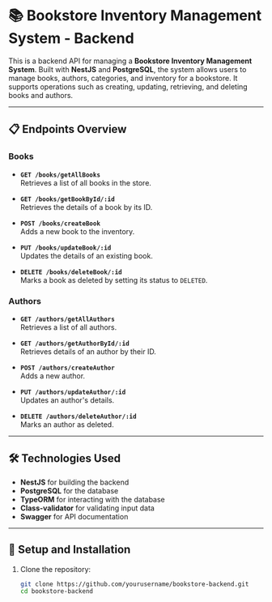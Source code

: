 # 📚 **Bookstore Inventory Management System - Backend**

This is a backend API for managing a **Bookstore Inventory Management System**. Built with **NestJS** and **PostgreSQL**, the system allows users to manage books, authors, categories, and inventory for a bookstore. It supports operations such as creating, updating, retrieving, and deleting books and authors.

---

## 📋 **Endpoints Overview**

### **Books**

- **`GET /books/getAllBooks`**  
  Retrieves a list of all books in the store.

- **`GET /books/getBookById/:id`**  
  Retrieves the details of a book by its ID.

- **`POST /books/createBook`**  
  Adds a new book to the inventory.

- **`PUT /books/updateBook/:id`**  
  Updates the details of an existing book.

- **`DELETE /books/deleteBook/:id`**  
  Marks a book as deleted by setting its status to `DELETED`.

### **Authors**

- **`GET /authors/getAllAuthors`**  
  Retrieves a list of all authors.

- **`GET /authors/getAuthorById/:id`**  
  Retrieves details of an author by their ID.

- **`POST /authors/createAuthor`**  
  Adds a new author.

- **`PUT /authors/updateAuthor/:id`**  
  Updates an author's details.

- **`DELETE /authors/deleteAuthor/:id`**  
  Marks an author as deleted.

---

## 🛠 **Technologies Used**

- **NestJS** for building the backend
- **PostgreSQL** for the database
- **TypeORM** for interacting with the database
- **Class-validator** for validating input data
- **Swagger** for API documentation

---

## 🚀 **Setup and Installation**

1. Clone the repository:
   ```bash
   git clone https://github.com/yourusername/bookstore-backend.git
   cd bookstore-backend
